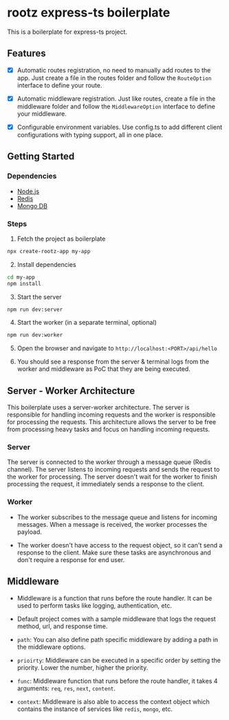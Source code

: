 # rootz express-ts boilerplate

This is a boilerplate for express-ts project.

## Features

- [x] Automatic routes registration, no need to manually add routes to the app. Just create a file in the routes folder and follow the `RouteOption` interface to define your route.

- [x] Automatic middleware registration. Just like routes, create a file in the middleware folder and follow the `MiddlewareOption` interface to define your middleware.

- [x] Configurable environment variables. Use config.ts to add different client configurations with typing support, all in one place.

## Getting Started

### Dependencies

- [Node.js](https://nodejs.org/en/download/)
- [Redis](https://redis.io/download)
- [Mongo DB](https://www.mongodb.com/try/download/community)

### Steps

1. Fetch the project as boilerplate

```bash
npx create-rootz-app my-app
```

2. Install dependencies

```bash
cd my-app
npm install
```

3. Start the server

```bash
npm run dev:server
```

4. Start the worker (in a separate terminal, optional)

```bash
npm run dev:worker
```

5. Open the browser and navigate to `http://localhost:<PORT>/api/hello`

6. You should see a response from the server & terminal logs from the worker and middleware as PoC that they are being executed.

## Server - Worker Architecture

This boilerplate uses a server-worker architecture. The server is responsible for handling incoming requests and the worker is responsible for processing the requests. This architecture allows the server to be free from processing heavy tasks and focus on handling incoming requests.

### Server

The server is connected to the worker through a message queue (Redis channel). The server listens to incoming requests and sends the request to the worker for processing. The server doesn't wait for the worker to finish processing the request, it immediately sends a response to the client.

### Worker

- The worker subscribes to the message queue and listens for incoming messages. When a message is received, the worker processes the payload.

- The worker doesn't have access to the request object, so it can't send a response to the client. Make sure these tasks are asynchronous and don't require a response for end user.

## Middleware

- Middleware is a function that runs before the route handler. It can be used to perform tasks like logging, authentication, etc.

- Default project comes with a sample middleware that logs the request method, url, and response time.

- `path`: You can also define path specific middleware by adding a path in the middleware options.

- `prioirty`: Middleware can be executed in a specific order by setting the priority. Lower the number, higher the priority.

- `func`: Middleware function that runs before the route handler, it takes 4 arguments: `req`, `res`, `next`, `content`.

- `context`: Middleware is also able to access the context object which contains the instance of services like `redis`, `mongo`, etc.
